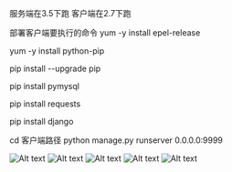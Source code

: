 服务端在3.5下跑
客户端在2.7下跑

部署客户端要执行的命令
yum -y install epel-release

yum -y install python-pip

pip install --upgrade pip

pip install pymysql

pip install requests

pip install django

cd 客户端路径
python manage.py runserver 0.0.0.0:9999

![Alt text](http://121.201.68.21:8080/static/release/1.png)
![Alt text](http://121.201.68.21:8080/static/release/2.png)
![Alt text](http://121.201.68.21:8080/static/release/3.png)
![Alt text](http://121.201.68.21:8080/static/release/4.png)
![Alt text](http://s1.51cto.com/images/20180504/1525403548451542.png)
